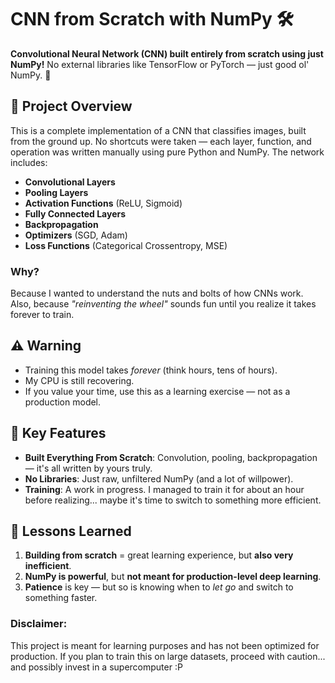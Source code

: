 # **CNN from Scratch with NumPy** 🛠️

**Convolutional Neural Network (CNN) built entirely from scratch using just NumPy!** No external libraries like TensorFlow or PyTorch — just good ol' NumPy. 🐍

## 🚀 **Project Overview**

This is a complete implementation of a CNN that classifies images, built from the ground up. No shortcuts were taken — each layer, function, and operation was written manually using pure Python and NumPy. The network includes:

- **Convolutional Layers**  
- **Pooling Layers**  
- **Activation Functions** (ReLU, Sigmoid)  
- **Fully Connected Layers**  
- **Backpropagation**  
- **Optimizers** (SGD, Adam)  
- **Loss Functions** (Categorical Crossentropy, MSE)  

### **Why?**

Because I wanted to understand the nuts and bolts of how CNNs work. Also, because *"reinventing the wheel"* sounds fun until you realize it takes forever to train. 

## ⚠️ **Warning**

- Training this model takes *forever* (think hours, tens of hours). 
- My CPU is still recovering.  
- If you value your time, use this as a learning exercise — not as a production model.

## 🌟 **Key Features**

- **Built Everything From Scratch**: Convolution, pooling, backpropagation — it's all written by yours truly.  
- **No Libraries**: Just raw, unfiltered NumPy (and a lot of willpower).  
- **Training**: A work in progress. I managed to train it for about an hour before realizing... maybe it's time to switch to something more efficient. 

## 🚗 **Lessons Learned**

1. **Building from scratch** = great learning experience, but **also very inefficient**.  
2. **NumPy is powerful**, but **not meant for production-level deep learning**.  
3. **Patience** is key — but so is knowing when to *let go* and switch to something faster.

### **Disclaimer**:  
This project is meant for learning purposes and has not been optimized for production. If you plan to train this on large datasets, proceed with caution... and possibly invest in a supercomputer :P